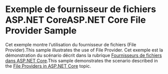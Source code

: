 # <a name="aspnet-core-file-provider-sample"></a><span data-ttu-id="c7962-101">Exemple de fournisseur de fichiers ASP.NET Core</span><span class="sxs-lookup"><span data-stu-id="c7962-101">ASP.NET Core File Provider Sample</span></span>

<span data-ttu-id="c7962-102">Cet exemple montre l’utilisation du fournisseur de fichiers (File Provider).</span><span class="sxs-lookup"><span data-stu-id="c7962-102">This sample illustrates the use of File Provider.</span></span> <span data-ttu-id="c7962-103">Cet exemple est la démonstration du scénario décrit dans la rubrique [Fournisseurs de fichiers dans ASP.NET Core](https://docs.microsoft.com/aspnet/core/fundamentals/file-providers).</span><span class="sxs-lookup"><span data-stu-id="c7962-103">This sample demonstrates the scenario described in the [File Providers in ASP.NET Core](https://docs.microsoft.com/aspnet/core/fundamentals/file-providers) topic.</span></span>
